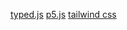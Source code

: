 [typed.js](https://github.com/mattboldt/typed.js/)
[p5.js](https://p5js.org/)
[tailwind css](https://tailwindcss.com/docs/)